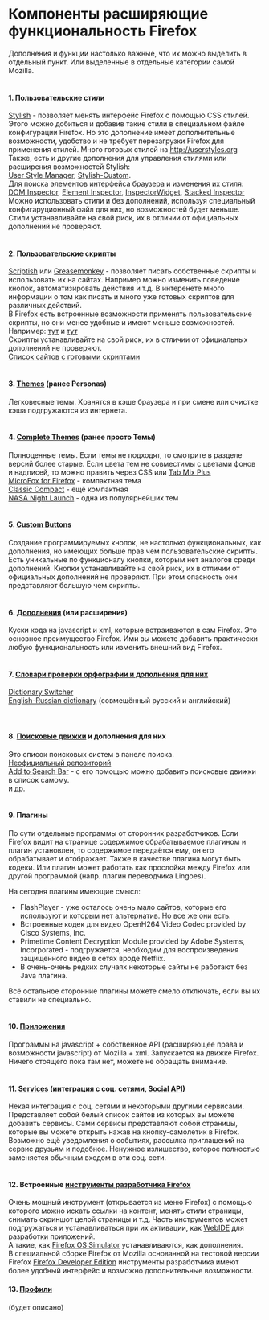 # Компоненты расширяющие функциональность Firefox

Дополнения и функции настолько важные, что их можно выделить в отдельный пункт. Или выделенные в отдельные категории самой Mozilla.
<br>
<br>
#### 1. Пользовательские стили <br>
[Stylish](https://addons.mozilla.org/en-us/firefox/addon/stylish) - позволяет менять интерфейс Firefox с помощью CSS стилей. Этого можно добиться и добавив такие стили в специальном файле конфигурации Firefox. Но это дополнение имеет дополнительные возможности, удобство и не требует перезагрузки Firefox для применения стилей. Много готовых стилей на http://userstyles.org
<br>
Также, есть и другие дополнения для управления стилями или расширения возможностей Stylish: <br>
[User Style Manager](https://addons.mozilla.org/ru/firefox/addon/user-style-manager/), 
[Stylish-Custom](https://addons.mozilla.org/ru/firefox/addon/stylish-custom).
<br>
Для поиска элементов интерфейса браузера и изменения их стиля: <br>
[DOM Inspector](https://addons.mozilla.org/en-us/firefox/addon/dom-inspector-6622/), 
[Element Inspector](https://addons.mozilla.org/en-Us/firefox/addon/element-inspector), 
[InspectorWidget](https://addons.mozilla.org/en-us/firefox/addon/inspectorwidget), 
[Stacked Inspector](https://addons.mozilla.org/en-US/firefox/addon/stacked-inspector)
<br>
Можно использовать стили и без дополнений, используя специальный конфигаруционный файл для них, но возможностей будет меньше.
<br>
Стили устанавливайте на свой риск, их в отличии от официальных дополнений не проверяют.
<br>
<br>
#### 2. Пользовательские скрипты <br>
[Scriptish](https://addons.mozilla.org/en-us/firefox/addon/scriptish) или [Greasemonkey](https://addons.mozilla.org/ru/firefox/addon/greasemonkey) - позволяет писать собственные скрипты и использовать их на сайтах. Например можно изменить поведение кнопок, автоматизировать действия и т.д. В интеренете много информации о том как писать и много уже готовых скриптов для различных действий. <br>
В Firefox есть встроенные возможности применять пользовательские скрипты, но они менее удобные и имеют меньше возможностей. Например: [тут](https://developer.mozilla.org/en-US/Firefox/Enterprise_deployment#Configuration) и [тут](https://mike.kaply.com/2012/03/16/customizing-firefox-autoconfig-files/) <br>
Скрипты устанавливайте на свой риск, их в отличии от официальных дополнений не проверяют. <br>
[Список сайтов с готовыми скриптами](http://wiki.greasespot.net/User_Script_Hosting)
<br>
<br>
#### 3. [Themes](https://addons.mozilla.org/en-US/firefox/themes/) (ранее Personas) <br>
Легковесные темы. Хранятся в кэше браузера и при смене или очистке кэша подгружаются из интернета.
<br>
<br>
#### 4. [Complete Themes](https://addons.mozilla.org/en-us/firefox/complete-themes/) (ранее просто Темы) <br>
Полноценные темы. Если темы не подходят, то смотрите в разделе версий более старые. Если цвета тем не совместимы с цветами фонов и надписей, то можно править через CSS или [Tab Mix Plus](https://addons.mozilla.org/en-us/firefox/addon/tab-mix-plus) <br>
[MicroFox for Firefox](https://addons.mozilla.org/ru/firefox/addon/microfox-for-firefox/) - компактная тема <br>
[Classic Compact](https://addons.mozilla.org/en-us/firefox/addon/classic-compact/) - ещё компактная <br>
[NASA Night Launch](https://addons.mozilla.org/en-us/firefox/addon/nasa-night-launch/) - одна из популярнейших тем
<br>
<br>
#### 5. [Custom Buttons](https://addons.mozilla.org/ru/firefox/addon/custom-buttons/)
Создание программируемых кнопок, не настолько функциональных, как дополнения, но имеющих больше прав чем пользовательские скрипты. Есть уникальные по функционалу кнопки, которым нет аналогов среди дополнений.
Кнопки устанавливайте на свой риск, их в отличии от официальных дополнений не проверяют. При этом опасность они представляют большую чем скрипты.
<br>
<br>
#### 6. [Дополнения](https://addons.mozilla.org/en-US/firefox/) (или расширения) <br>
Куски кода на javascript и xml, которые встраиваются в сам Firefox. Это основное преимущество Firefox. Ими вы можете добавить практически любую функциональность или изменить внешний вид Firefox.
<br>
<br>
#### 7. [Словари проверки орфографии и дополнения для них](https://addons.mozilla.org/en-us/firefox/language-tools/) <br>
[Dictionary Switcher](https://addons.mozilla.org/en-us/firefox/addon/dictionary-switcher) <br>
[English-Russian dictionary](https://addons.mozilla.org/en-us/firefox/addon/english-russian-dict/) (совмещённый русский и английский)<br>
<br>
<br>
#### 8. [Поисковые движки](https://addons.mozilla.org/en-US/firefox/search/?atype=4) и дополнения для них <br>
Это список поисковых систем в панеле поиска. <br>
[Неофициальный репозиторий](http://mycroftproject.com/) <br>
[Add to Search Bar](https://addons.mozilla.org/en-us/firefox/addon/add-to-search-bar) - с его помощью можно добавить поисковые движки в список самому. <br>
и др.
<br>
<br>
#### 9. Плагины <br>
По сути отдельные программы от сторонних разработчиков. Если Firefox видит на странице содержимое обрабатываемое плагином и плагин установлен, то содержимое передаётся ему, он его обрабатывает и отображает. Также в качестве плагина могут быть кодеки. Или плагин может работать как прослойка между Firefox или другой программой (напр. плагин переводчика Lingoes). <br>

На сегодня плагины имеющие смысл:

* FlashPlayer - уже осталось очень мало сайтов, которые его используют и которым нет альтернатив. Но все же они есть.
* Встроенные кодек для видео OpenH264 Video Codec provided by Cisco Systems, Inc.
* Primetime Content Decryption Module provided by Adobe Systems, Incorporated - подгружается, необходим для воспроизведения защищенного видео в сетях вроде Netflix.
* В очень-очень редких случаях некоторые сайты не работают без Java плагина.

Всё остальное сторонние плагины можете смело отключать, если вы их ставили не специально.
<br>
<br>
#### 10. [Приложения](https://marketplace.firefox.com/) <br>
Программы на javascript + собственное API (расширяющее права и возможности javascript) от Mozilla + xml. Запускается на движке Firefox. Ничего стоящего пока там нет, можете не обращать внимание.
<br>
<br>
#### 11. [Services](https://activations.cdn.mozilla.net/en-US/) (интеграция с соц. сетями, [Social API](https://developer.mozilla.org/ru/docs/Social_API)) <br>
Некая интеграция с соц. сетями и некоторыми другими сервисами. Представляет собой белый список сайтов из которых вы можете добавить сервисы. Сами сервисы представляют собой страницы, которые вы можете открыть нажав на кнопку-самолетик в Firefox. Возможно ещё уведомления о событиях, рассылка приглашений на сервис друзьям и подобное. Ненужное излишество, которое полностью заменяется обычным входом в эти соц. сети.
<br>
<br>
#### 12. Встроенные [инструменты разработчика Firefox](https://developer.mozilla.org/ru/docs/Tools) <br>
Очень мощный инструмент (открывается из меню Firefox) с помощью которого можно искать ссылки на контент, менять стили страницы, снимать скриншот целой страницы и т.д.
Часть инструментов может подгружаться и устанавливаться при их активации, как [WebIDE](https://developer.mozilla.org/ru/docs/Tools/WebIDE) для разработки приложений. <br>
А такие, как [Firefox OS Simulator](https://ftp.mozilla.org/pub/labs/fxos-simulator/) устанавливаются, как дополнения. <br>
В специальной сборке Firefox от Mozilla основанной на тестовой версии Firefox [Firefox Developer Edition](https://www.mozilla.org/ru/firefox/developer/) инструменты разработчика имеют более удобный интерфейс и возможно дополнительные возможности.
#### 13. [Профили](https://support.mozilla.org/en-US/kb/profiles-where-firefox-stores-user-data) <br>
(будет описано)